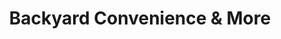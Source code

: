 ---
title: "Backyard Convenience & More"
url: /west-jefferson/backyard-convenience-and-more/
shop: convenience
---